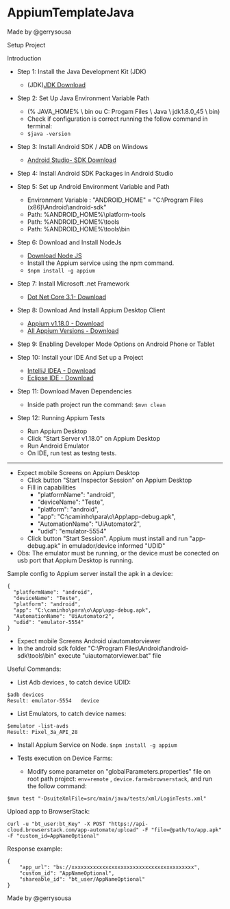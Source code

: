 # AppiumTemplateJava
Made by @gerrysousa

Setup Project

Introduction
- Step 1: Install the Java Development Kit (JDK)
  - (JDK)[JDK Download](https://www.oracle.com/java/technologies/javase-downloads.html)

- Step 2: Set Up Java Environment Variable Path
  - (% JAVA_HOME% \ bin ou C: Progam Files \ Java \ jdk1.8.0_45 \ bin)
  - Check if configuration is correct running the follow command in terminal: 
  - ```$java -version```

- Step 3: Install Android SDK / ADB on Windows
  - [Android Studio- SDK Download](https://developer.android.com/studio#Other)

- Step 4: Install Android SDK Packages in Android Studio

- Step 5: Set up Android Environment Variable and Path
  - Environment Variable : "ANDROID_HOME" = "C:\Program Files (x86)\Android\android-sdk"
  - Path: %ANDROID_HOME%\platform-tools
  - Path: %ANDROID_HOME%\tools
  - Path: %ANDROID_HOME%\tools\bin
  
- Step 6: Download and Install NodeJs
  - [Download Node JS](https://nodejs.org/en/download/)
  - Install the Appium service using the npm command.
  - ```$npm install -g appium```

- Step 7: Install Microsoft .net Framework
  - [Dot Net Core 3.1- Download](https://dotnet.microsoft.com/download/dotnet-core/3.1)

- Step 8: Download And Install Appium Desktop Client
  - [Appium v1.18.0 - Download](https://github.com/appium/appium-desktop/releases/tag/v1.18.0-1)
  - [All Appium Versions - Download](https://github.com/appium/appium-desktop/tags)
  
- Step 9: Enabling Developer Mode Options on Android Phone or Tablet

- Step 10: Install your IDE And Set up a Project
  - [IntelliJ IDEA - Download](https://www.jetbrains.com/idea/download/#section=windows)
  - [Eclipse IDE - Download](https://www.eclipse.org/downloads/)

- Step 11: Download Maven Dependencies
  - Inside path project run the command: ````$mvn clean````
  
- Step 12: Running Appium Tests
  - Run Appium Desktop
  - Click "Start Server v1.18.0" on Appium Desktop
  - Run Android Emulator
  - On IDE, run test as testng tests.
  
--------------------------------------
- Expect mobile Screens on Appium Desktop
  - Click button "Start Inspector Session" on Appium Desktop
  - Fill in capabilities 
    - "platformName": "android",
    - "deviceName": "Teste",
    - "platform": "android",
    - "app": "C:\caminho\para\o\App\app-debug.apk",
    - "AutomationName": "UiAutomator2",
    - "udid": "emulator-5554"
  - Click button "Start Session". Appium must install and run "app-debug.apk" in emulador/device informed "UDID"
- Obs:  The emulator must be running, or the device must be conected on usb port that Appium Desktop is running.

Sample config to Appium server install the apk in a device:
```
{
  "platformName": "android",
  "deviceName": "Teste",
  "platform": "android",
  "app": "C:\caminho\para\o\App\app-debug.apk",
  "AutomationName": "UiAutomator2",
  "udid": "emulator-5554"
}
```

- Expect mobile Screens Android uiautomatorviewer
 - In the android sdk folder "C:\Program Files\Android\android-sdk\tools\bin" execute "uiautomatorviewer.bat" file


Useful Commands:
- List Adb devices , to catch device UDID:
```
$adb devices
Result: emulator-5554   device
```
- List Emulators, to catch device names:
```
$emulator -list-avds
Result: Pixel_3a_API_28
```
- Install Appium Service on Node.
```$npm install -g appium```

- Tests execution on Device Farms:
    - Modify some parameter on "globalParameters.properties" file on root path project: 
    ```env=remote``` , ```device.farm=browserstack```, and run the follow command: 
    
```$mvn test "-DsuiteXmlFile=src/main/java/tests/xml/LoginTests.xml"```


Upload app to BrowserStack:
```
curl -u "bt_user:bt_Key" -X POST "https://api-cloud.browserstack.com/app-automate/upload" -F "file=@path/to/app.apk" -F "custom_id=AppNameOptional"
```
Response example:
```
{
	"app_url": "bs://xxxxxxxxxxxxxxxxxxxxxxxxxxxxxxxxxxxxxxxx",
	"custom_id": "AppNameOptional",
	"shareable_id": "bt_user/AppNameOptional"
}
```



Made by @gerrysousa